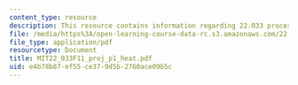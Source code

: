 ```yaml
---
content_type: resource
description: This resource contains information regarding 22.033 process heat.
file: /media/https%3A/open-learning-course-data-rc.s3.amazonaws.com/22-033-nuclear-systems-design-project-fall-2011/e4b78b87ef55ce379d5b2760ace09b5c_MIT22_033F11_proj_p1_heat.pdf
file_type: application/pdf
resourcetype: Document
title: MIT22_033F11_proj_p1_heat.pdf
uid: e4b78b87-ef55-ce37-9d5b-2760ace09b5c
---
```

